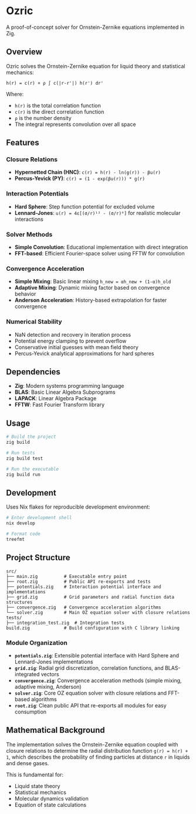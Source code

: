 # Ozric

A proof-of-concept solver for Ornstein-Zernike equations implemented in Zig.

## Overview

Ozric solves the Ornstein-Zernike equation for liquid theory and statistical mechanics:

```
h(r) = c(r) + ρ ∫ c(|r-r'|) h(r') dr'
```

Where:
- `h(r)` is the total correlation function
- `c(r)` is the direct correlation function  
- `ρ` is the number density
- The integral represents convolution over all space

## Features

### Closure Relations
- **Hypernetted Chain (HNC)**: `c(r) = h(r) - ln(g(r)) - βu(r)`
- **Percus-Yevick (PY)**: `c(r) = (1 - exp(βu(r))) * g(r)`

### Interaction Potentials
- **Hard Sphere**: Step function potential for excluded volume
- **Lennard-Jones**: `u(r) = 4ε[(σ/r)¹² - (σ/r)⁶]` for realistic molecular interactions

### Solver Methods
- **Simple Convolution**: Educational implementation with direct integration
- **FFT-based**: Efficient Fourier-space solver using FFTW for convolution

### Convergence Acceleration
- **Simple Mixing**: Basic linear mixing `h_new = αh_new + (1-α)h_old`
- **Adaptive Mixing**: Dynamic mixing factor based on convergence behavior
- **Anderson Acceleration**: History-based extrapolation for faster convergence

### Numerical Stability
- NaN detection and recovery in iteration process
- Potential energy clamping to prevent overflow
- Conservative initial guesses with mean field theory
- Percus-Yevick analytical approximations for hard spheres

## Dependencies

- **Zig**: Modern systems programming language
- **BLAS**: Basic Linear Algebra Subprograms
- **LAPACK**: Linear Algebra Package  
- **FFTW**: Fast Fourier Transform library

## Usage

```bash
# Build the project
zig build

# Run tests
zig build test

# Run the executable
zig build run
```

## Development

Uses Nix flakes for reproducible development environment:

```bash
# Enter development shell
nix develop

# Format code
treefmt
```

## Project Structure

```
src/
├── main.zig          # Executable entry point
├── root.zig          # Public API re-exports and tests
├── potentials.zig    # Interaction potential interface and implementations
├── grid.zig          # Grid parameters and radial function data structures
├── convergence.zig   # Convergence acceleration algorithms
└── solver.zig        # Main OZ equation solver with closure relations
tests/
├── integration_test.zig  # Integration tests
build.zig             # Build configuration with C library linking
```

### Module Organization

- **`potentials.zig`**: Extensible potential interface with Hard Sphere and Lennard-Jones implementations
- **`grid.zig`**: Radial grid discretization, correlation functions, and BLAS-integrated vectors  
- **`convergence.zig`**: Convergence acceleration methods (simple mixing, adaptive mixing, Anderson)
- **`solver.zig`**: Core OZ equation solver with closure relations and FFT-based algorithms
- **`root.zig`**: Clean public API that re-exports all modules for easy consumption

## Mathematical Background

The implementation solves the Ornstein-Zernike equation coupled with closure relations to determine the radial distribution function `g(r) = h(r) + 1`, which describes the probability of finding particles at distance `r` in liquids and dense gases.

This is fundamental for:
- Liquid state theory
- Statistical mechanics
- Molecular dynamics validation
- Equation of state calculations
